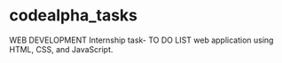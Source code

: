 # codealpha_tasks
WEB DEVELOPMENT Internship task- TO DO LIST web application using HTML, CSS, and JavaScript.
